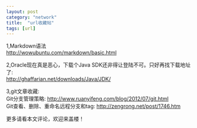```yaml
---
layout: post
category: "network"
title:  "url收藏帖"
tags: [url]
---
```

1,Markdown语法  
<http://wowubuntu.com/markdown/basic.html>

2,Oracle现在真是恶心，下载个Java SDK还非得让登陆不可。只好再找下载地址了:  
<http://ghaffarian.net/downloads/Java/JDK/>

3,git文章收藏:  
Git分支管理策略: <http://www.ruanyifeng.com/blog/2012/07/git.html>  
Git查看、删除、重命名远程分支和tag: <http://zengrong.net/post/1746.htm>

更多请看本文评论，欢迎来盖楼！

